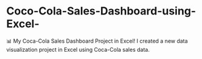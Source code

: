 # Coco-Cola-Sales-Dashboard-using-Excel-
📊 My Coca-Cola Sales Dashboard Project in Excel!  I created a new data visualization project in Excel using Coca-Cola sales data.
